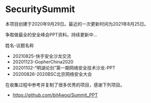 # SecuritySummit
本项目创建于2020年9月29日。最近的一次更新时间为2021年8月25日。

争取做最全的安全峰会PPT资料。持续更新中...

姓名-议题名称

- 20210825-快手安全沙龙交流
- 20201123-GopherChina2020
- 20201102-“明湖论剑”第一期网络安全技术沙龙-PPT
- 20200826-2020BSC北京网络安全大会

在收集过程中参考并复制了很多优秀的项目，感谢下列项目。

- https://github.com/bit4woo/Summit_PPT